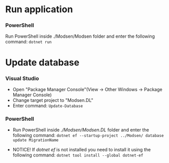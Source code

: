 # Run application
### PowerShell
Run PowerShell inside ./Modsen/Modsen folder and enter the following command: `dotnet run`

# Update database
### Visual Studio
- Open "Package Manager Console"(View -> Other Windows -> Package Manager Console)
- Change target project to "Modsen.DL"
- Enter command: `Update-Database`
### PowerShell
- Run PowerShell inside _./Modsen/Modsen.DL_ folder and enter the following command: `dotnet ef --startup-project ../Modsen/ database update MigrationName`

- NOTICE! If _dotnet ef_ is not installed you need to install it using the following command: `dotnet tool install --global dotnet-ef`
